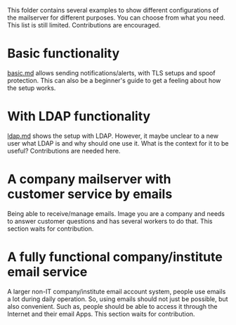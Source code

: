 This folder contains several examples to show different configurations of the mailserver for different purposes. You can choose from what you need. This list is still limited. Contributions are encouraged.

# Basic functionality
[basic.md](basic.md) allows sending notifications/alerts, with TLS setups and spoof protection. This can also be a beginner's guide to get a feeling about how the setup works.

# With LDAP functionality
[ldap.md](ldap.md) shows the setup with LDAP. However, it maybe unclear to a new user what LDAP is and why should one use it. What is the context for it to be useful? Contributions are needed here.

# A company mailserver with customer service by emails
Being able to receive/manage emails. Image you are a company and needs to answer customer questions and has several workers to do that. This section waits for contribution.
    
# A fully functional company/institute email service
A larger non-IT company/institute email account system, people use emails a lot during daily operation. So, using emails should not just be possible, but also convenient. Such as, people should be able to access it through the Internet and their email Apps. This section waits for contribution.
